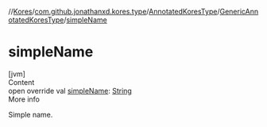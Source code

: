 //[Kores](../../../index.md)/[com.github.jonathanxd.kores.type](../../index.md)/[AnnotatedKoresType](../index.md)/[GenericAnnotatedKoresType](index.md)/[simpleName](simple-name.md)



# simpleName  
[jvm]  
Content  
open override val [simpleName](simple-name.md): [String](https://kotlinlang.org/api/latest/jvm/stdlib/kotlin/-string/index.html)  
More info  


Simple name.

  



